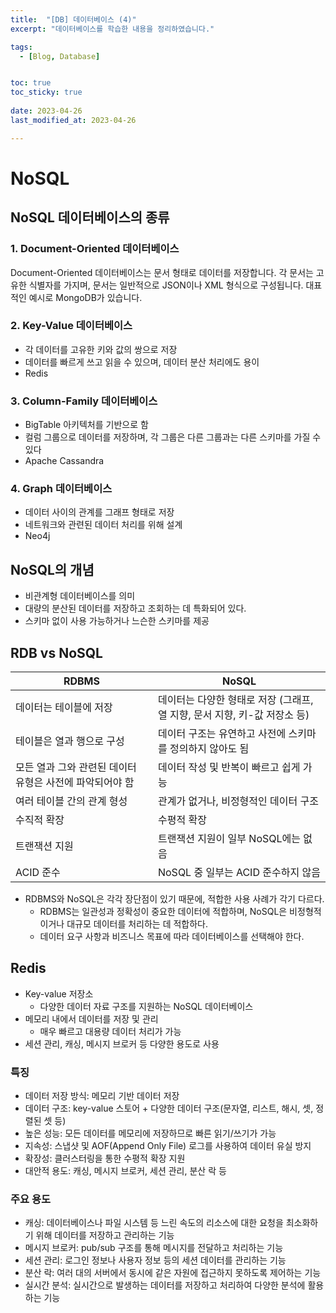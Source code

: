 ```yaml
---
title:  "[DB] 데이터베이스 (4)"
excerpt: "데이터베이스를 학습한 내용을 정리하였습니다."

tags:
  - [Blog, Database]


toc: true
toc_sticky: true
 
date: 2023-04-26
last_modified_at: 2023-04-26

---
```


# NoSQL

## NoSQL 데이터베이스의 종류

### 1. Document-Oriented 데이터베이스

Document-Oriented 데이터베이스는 문서 형태로 데이터를 저장합니다. 각 문서는 고유한 식별자를 가지며, 문서는 일반적으로 JSON이나 XML 형식으로 구성됩니다. 대표적인 예시로 MongoDB가 있습니다.

### 2. Key-Value 데이터베이스

- 각 데이터를 고유한 키와 값의 쌍으로 저장
- 데이터를 빠르게 쓰고 읽을 수 있으며, 데이터 분산 처리에도 용이
- Redis

### 3. Column-Family 데이터베이스

- BigTable 아키텍처를 기반으로 함
- 컬럼 그룹으로 데이터를 저장하며, 각 그룹은 다른 그룹과는 다른 스키마를 가질 수 있다
- Apache Cassandra

### 4. Graph 데이터베이스

- 데이터 사이의 관계를 그래프 형태로 저장
- 네트워크와 관련된 데이터 처리를 위해 설계 
- Neo4j

## NoSQL의 개념

- 비관계형 데이터베이스를 의미
- 대량의 분산된 데이터를 저장하고 조회하는 데 특화되어 있다.
- 스키마 없이 사용 가능하거나 느슨한 스키마를 제공

## RDB vs NoSQL

|RDBMS|NoSQL|
|---|---|
|데이터는 테이블에 저장|데이터는 다양한 형태로 저장 (그래프, 열 지향, 문서 지향, 키-값 저장소 등)|
|테이블은 열과 행으로 구성|데이터 구조는 유연하고 사전에 스키마를 정의하지 않아도 됨|
|모든 열과 그와 관련된 데이터 유형은 사전에 파악되어야 함|데이터 작성 및 반복이 빠르고 쉽게 가능|
|여러 테이블 간의 관계 형성|관계가 없거나, 비정형적인 데이터 구조|
|수직적 확장|수평적 확장|
|트랜잭션 지원|트랜잭션 지원이 일부 NoSQL에는 없음|
|ACID 준수|NoSQL 중 일부는 ACID 준수하지 않음|


- RDBMS와 NoSQL은 각각 장단점이 있기 때문에, 적합한 사용 사례가 각기 다르다. 
	- RDBMS는 일관성과 정확성이 중요한 데이터에 적합하며, NoSQL은 비정형적이거나 대규모 데이터를 처리하는 데 적합하다.
	- 데이터 요구 사항과 비즈니스 목표에 따라 데이터베이스를 선택해야 한다.

## Redis

-  Key-value 저장소
	- 다양한 데이터 자료 구조를 지원하는 NoSQL 데이터베이스
-  메모리 내에서 데이터를 저장 및 관리
    -  매우 빠르고 대용량 데이터 처리가 가능
-  세션 관리, 캐싱, 메시지 브로커 등 다양한 용도로 사용

### 특징

-   데이터 저장 방식: 메모리 기반 데이터 저장
-   데이터 구조: key-value 스토어 + 다양한 데이터 구조(문자열, 리스트, 해시, 셋, 정렬된 셋 등)
-   높은 성능: 모든 데이터를 메모리에 저장하므로 빠른 읽기/쓰기가 가능
-   지속성: 스냅샷 및 AOF(Append Only File) 로그를 사용하여 데이터 유실 방지
-   확장성: 클러스터링을 통한 수평적 확장 지원
-   대안적 용도: 캐싱, 메시지 브로커, 세션 관리, 분산 락 등

### 주요 용도

-   캐싱: 데이터베이스나 파일 시스템 등 느린 속도의 리소스에 대한 요청을 최소화하기 위해 데이터를 저장하고 관리하는 기능
-   메시지 브로커: pub/sub 구조를 통해 메시지를 전달하고 처리하는 기능
-   세션 관리: 로그인 정보나 사용자 정보 등의 세션 데이터를 관리하는 기능
-   분산 락: 여러 대의 서버에서 동시에 같은 자원에 접근하지 못하도록 제어하는 기능
-   실시간 분석: 실시간으로 발생하는 데이터를 저장하고 처리하여 다양한 분석에 활용하는 기능
